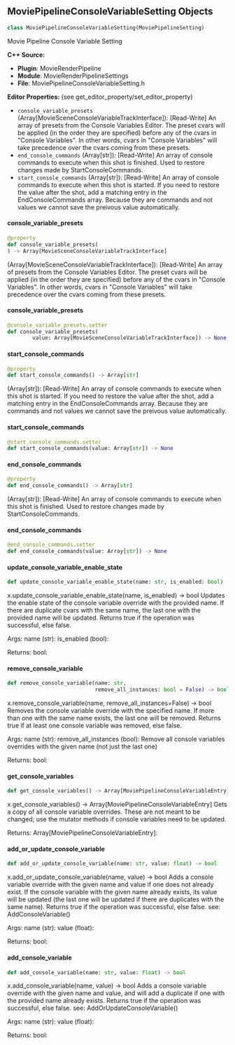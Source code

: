 ## MoviePipelineConsoleVariableSetting Objects

```python
class MoviePipelineConsoleVariableSetting(MoviePipelineSetting)
```

Movie Pipeline Console Variable Setting

**C++ Source:**

- **Plugin**: MovieRenderPipeline
- **Module**: MovieRenderPipelineSettings
- **File**: MoviePipelineConsoleVariableSetting.h

**Editor Properties:** (see get_editor_property/set_editor_property)

- ``console_variable_presets`` (Array[MovieSceneConsoleVariableTrackInterface]):  [Read-Write] An array of presets from the Console Variables Editor. The preset cvars will be applied (in the order they are
  specified) before any of the cvars in "Console Variables". In other words, cvars in "Console Variables" will
  take precedence over the cvars coming from these presets.
- ``end_console_commands`` (Array[str]):  [Read-Write] An array of console commands to execute when this shot is finished. Used to restore changes made by
  StartConsoleCommands.
- ``start_console_commands`` (Array[str]):  [Read-Write] An array of console commands to execute when this shot is started. If you need to restore the value
  after the shot, add a matching entry in the EndConsoleCommands array. Because they are commands
  and not values we cannot save the preivous value automatically.

<a id="unreal.MoviePipelineConsoleVariableSetting.console_variable_presets"></a>

#### console_variable_presets

```python
@property
def console_variable_presets(
) -> Array[MovieSceneConsoleVariableTrackInterface]
```

(Array[MovieSceneConsoleVariableTrackInterface]):  [Read-Write] An array of presets from the Console Variables Editor. The preset cvars will be applied (in the order they are
specified) before any of the cvars in "Console Variables". In other words, cvars in "Console Variables" will
take precedence over the cvars coming from these presets.

<a id="unreal.MoviePipelineConsoleVariableSetting.console_variable_presets"></a>

#### console_variable_presets

```python
@console_variable_presets.setter
def console_variable_presets(
        value: Array[MovieSceneConsoleVariableTrackInterface]) -> None
```

<a id="unreal.MoviePipelineConsoleVariableSetting.start_console_commands"></a>

#### start_console_commands

```python
@property
def start_console_commands() -> Array[str]
```

(Array[str]):  [Read-Write] An array of console commands to execute when this shot is started. If you need to restore the value
after the shot, add a matching entry in the EndConsoleCommands array. Because they are commands
and not values we cannot save the preivous value automatically.

<a id="unreal.MoviePipelineConsoleVariableSetting.start_console_commands"></a>

#### start_console_commands

```python
@start_console_commands.setter
def start_console_commands(value: Array[str]) -> None
```

<a id="unreal.MoviePipelineConsoleVariableSetting.end_console_commands"></a>

#### end_console_commands

```python
@property
def end_console_commands() -> Array[str]
```

(Array[str]):  [Read-Write] An array of console commands to execute when this shot is finished. Used to restore changes made by
StartConsoleCommands.

<a id="unreal.MoviePipelineConsoleVariableSetting.end_console_commands"></a>

#### end_console_commands

```python
@end_console_commands.setter
def end_console_commands(value: Array[str]) -> None
```

<a id="unreal.MoviePipelineConsoleVariableSetting.update_console_variable_enable_state"></a>

#### update_console_variable_enable_state

```python
def update_console_variable_enable_state(name: str, is_enabled: bool) -> bool
```

x.update_console_variable_enable_state(name, is_enabled) -> bool
Updates the enable state of the console variable override with the provided name. If there are duplicate cvars
with the same name, the last one with the provided name will be updated. Returns true if the operation was
successful, else false.

Args:
    name (str): 
    is_enabled (bool): 

Returns:
    bool:

<a id="unreal.MoviePipelineConsoleVariableSetting.remove_console_variable"></a>

#### remove_console_variable

```python
def remove_console_variable(name: str,
                            remove_all_instances: bool = False) -> bool
```

x.remove_console_variable(name, remove_all_instances=False) -> bool
Removes the console variable override with the specified name. If more than one with the same name exists, the
last one will be removed. Returns true if at least one console variable was removed, else false.

Args:
    name (str): 
    remove_all_instances (bool): Remove all console variables overrides with the given name (not just the last one)

Returns:
    bool:

<a id="unreal.MoviePipelineConsoleVariableSetting.get_console_variables"></a>

#### get_console_variables

```python
def get_console_variables() -> Array[MoviePipelineConsoleVariableEntry]
```

x.get_console_variables() -> Array[MoviePipelineConsoleVariableEntry]
Gets a copy of all console variable overrides. These are not meant to be changed; use the mutator methods if
console variables need to be updated.

Returns:
    Array[MoviePipelineConsoleVariableEntry]:

<a id="unreal.MoviePipelineConsoleVariableSetting.add_or_update_console_variable"></a>

#### add_or_update_console_variable

```python
def add_or_update_console_variable(name: str, value: float) -> bool
```

x.add_or_update_console_variable(name, value) -> bool
Adds a console variable override with the given name and value if one does not already exist. If the console
variable with the given name already exists, its value will be updated (the last one will be updated if there are
duplicates with the same name). Returns true if the operation was successful, else false.
see: AddConsoleVariable()

Args:
    name (str): 
    value (float): 

Returns:
    bool:

<a id="unreal.MoviePipelineConsoleVariableSetting.add_console_variable"></a>

#### add_console_variable

```python
def add_console_variable(name: str, value: float) -> bool
```

x.add_console_variable(name, value) -> bool
Adds a console variable override with the given name and value, and will add a duplicate if one with the provided
name already exists. Returns true if the operation was successful, else false.
see: AddOrUpdateConsoleVariable()

Args:
    name (str): 
    value (float): 

Returns:
    bool:

<a id="unreal.MoviePipelineWidgetRenderer"></a>